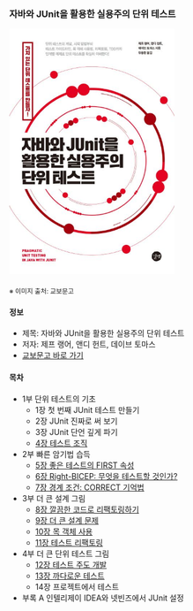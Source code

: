 ### 자바와 JUnit을 활용한 실용주의 단위 테스트

<img src="thumbnail.jpg" width="300">

<sub>※ 이미지 출처: 교보문고</sub>

#### 정보
- 제목: 자바와 JUnit을 활용한 실용주의 단위 테스트
- 저자: 제프 랭어, 앤디 헌트, 데이브 토마스
- [교보문고 바로 가기](https://product.kyobobook.co.kr/detail/S000001792858)


#### 목차
- 1부 단위 테스트의 기초 
  - 1장 첫 번째 JUnit 테스트 만들기 
  - 2장 JUnit 진짜로 써 보기 
  - 3장 JUnit 단언 깊게 파기
  - [4장 테스트 조직](chapter04/README.md)
- 2부 빠른 암기법 습득 
  - [5장 좋은 테스트의 FIRST 속성](chapter05/README.md) 
  - [6장 Right-BICEP: 무엇을 테스트할 것인가?](chapter06/README.md) 
  - [7장 경계 조건: CORRECT 기억법](chapter07/README.md) 
- 3부 더 큰 설계 그림 
  - [8장 깔끔한 코드로 리팩토링하기](chapter08/README.md) 
  - [9장 더 큰 설계 문제](chapter09/README.md) 
  - [10장 목 객체 사용](chapter10/README.md) 
  - [11장 테스트 리팩토링](chapter11/README.md) 
- 4부 더 큰 단위 테스트 그림 
  - [12장 테스트 주도 개발](chapter12/README.md)
  - [13장 까다로운 테스트](chapter13/README.md) 
  - 14장 프로젝트에서 테스트 
- 부록 A 인텔리제이 IDEA와 넷빈즈에서 JUnit 설정
